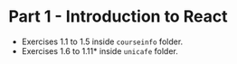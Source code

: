 # Part 1 - Introduction to React
- Exercises 1.1 to 1.5 inside `courseinfo` folder.
- Exercises 1.6 to 1.11* inside `unicafe` folder.